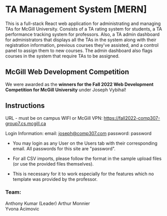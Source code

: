 # TA Management System [MERN]
This is a full-stack React web application for administrating and managing TAs for McGill University. Consists of a TA rating system for students, a TA performance tracking system for professors. Also, a TA admin dashboard for administrators that displays all the TAs in the system along with their registration information, previous courses they've assisted, and a control panel to assign them to new courses. The admin dashboard also flags courses in the system that require TAs to be assigned.

## McGill Web Development Competition
We were awarded as the **winners for the Fall 2022 Web Development Competition for McGill University** under Joseph Vybihal!

## Instructions
URL - must be on campus WIFI or McGill VPN:
	https://fall2022-comp307-group7.cs.mcgill.ca

Login Information:
email: joseph@comp307.com
password: password

- You may login as any User on the Users tab with their corresponding email. All passwords for this site are "password".

- For all CSV imports, please follow the format in the sample upload files (or use the provided files themselves). 
- This is necessary for it to work especially for the features which no template was provided by the professor.

### **Team:**
Anthony Kumar (Leader)
Arthur Monnier 	
Yvona Acimovic
